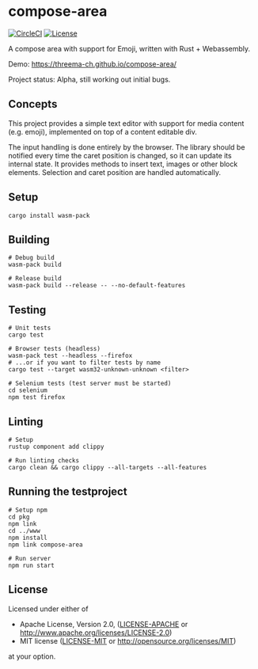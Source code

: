 # compose-area

[![CircleCI][circle-ci-badge]][circle-ci]
[![License][license-badge]][license]

A compose area with support for Emoji, written with Rust + Webassembly.

Demo: https://threema-ch.github.io/compose-area/

Project status: Alpha, still working out initial bugs.


## Concepts

This project provides a simple text editor with support for media content (e.g.
emoji), implemented on top of a content editable div.

The input handling is done entirely by the browser. The library should be
notified every time the caret position is changed, so it can update its
internal state. It provides methods to insert text, images or other block
elements. Selection and caret position are handled automatically.


## Setup

    cargo install wasm-pack


## Building

    # Debug build
    wasm-pack build

    # Release build
    wasm-pack build --release -- --no-default-features


## Testing

    # Unit tests
    cargo test

    # Browser tests (headless)
    wasm-pack test --headless --firefox
    # ...or if you want to filter tests by name
    cargo test --target wasm32-unknown-unknown <filter>

    # Selenium tests (test server must be started)
    cd selenium
    npm test firefox


## Linting

    # Setup
    rustup component add clippy

    # Run linting checks
    cargo clean && cargo clippy --all-targets --all-features


## Running the testproject

    # Setup npm
    cd pkg
    npm link
    cd ../www
    npm install
    npm link compose-area 

    # Run server
    npm run start


## License

Licensed under either of

 * Apache License, Version 2.0, ([LICENSE-APACHE](LICENSE-APACHE) or
   http://www.apache.org/licenses/LICENSE-2.0)
 * MIT license ([LICENSE-MIT](LICENSE-MIT) or
   http://opensource.org/licenses/MIT)

at your option.


<!-- Badges -->
[circle-ci]: https://circleci.com/gh/threema-ch/compose-area/tree/master
[circle-ci-badge]: https://circleci.com/gh/threema-ch/compose-area/tree/master.svg?style=shield
[license]: https://github.com/threema-ch/compose-area#license
[license-badge]: https://img.shields.io/badge/License-Apache%202.0%20%2f%20MIT-blue.svg
